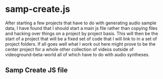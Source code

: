# samp-create.js

After starting a few projects that have to do with generating audio sample data, I have found that I should start a main js file rather than copying files and hacking over things on a project by project basis. This will then be the start of a project that will be a fixed set of code that I will link to in a set of project folders. If all goes well what I work out here might prove to be the center project for a whole other collection of videos outside of videoground-beta-world all of which have to do with audio syntheses.

## Samp Create JS file

